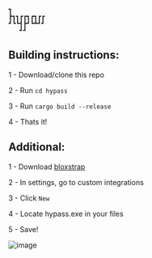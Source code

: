     ┓         
    ┣┓┓┏┏┓┏┓┏┏
    ┛┗┗┫┣┛┗┻┛┛
       ┛┛     

## Building instructions:

1 - Download/clone this repo

2 - Run `cd hypass`

3 - Run `cargo build --release`

4 - Thats it!

## Additional:

1 - Download [bloxstrap](https://github.com/bloxstraplabs/bloxstrap/releases)

2 - In settings, go to custom integrations

3 - Click `New`

4 - Locate hypass.exe in your files

5 - Save!

![image](https://github.com/user-attachments/assets/7a64741d-ccc6-4887-94ce-a276cbc1558a)
